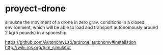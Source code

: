 # proyect-drone
simulate the moviment of a drone in zero grav. conditions in a closed environment, which will be able to load and transport autonomously around 2 kg(5 pounds) in a spaceship

https://github.com/AutonomyLab/ardrone_autonomy#installation
http://wiki.ros.org/tum_simulator
